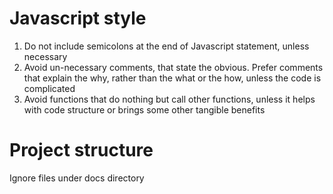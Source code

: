 # Javascript style

1. Do not include semicolons at the end of Javascript statement, unless necessary
2. Avoid un-necessary comments, that state the obvious. Prefer comments that explain the why, rather than the what or the how, unless the code is complicated
3. Avoid functions that do nothing but call other functions, unless it helps with code structure or brings some other tangible benefits

# Project structure

Ignore files under docs directory
